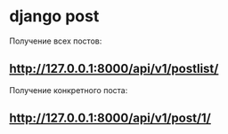 # django post

Получение всех постов:
## http://127.0.0.1:8000/api/v1/postlist/
Получение конкретного поста: 
## http://127.0.0.1:8000/api/v1/post/1/

